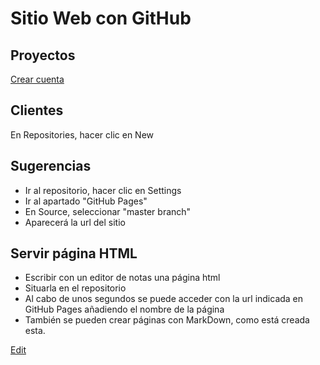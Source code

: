 # Sitio Web con GitHub

## Proyectos
[Crear cuenta](https://github.com/join?source_repo=nicolasserrano%2FCS)

## Clientes
En Repositories, hacer clic en New

## Sugerencias
- Ir al repositorio, hacer clic en Settings
- Ir al apartado "GitHub Pages"
- En Source, seleccionar "master branch"
- Aparecerá la url del sitio

## Servir página HTML
- Escribir con un editor de notas una página html
- Situarla en el repositorio
- Al cabo de unos segundos se puede acceder con la url indicada en GitHub Pages añadiendo el nombre de la página
- También se pueden crear páginas con MarkDown, como está creada esta.

[Edit](https://github.com/nicolasserrano/CS/edit/master/WebGitHub.md)
<style>
div.container ul, div.container ol {
    padding-left: 1.4em;
}
</style>
